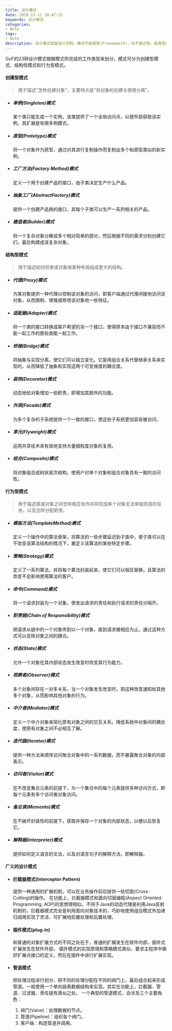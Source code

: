 ```yaml
---
title: 设计模式
date: 2020-12-11 10:47:25
keywords: 设计模式
categories: 
- Note
tags:
- Note
description: 设计模式就是设计范例。模式不是框架(Franmework)，也不是过程，是典型问题的解决方案。模式具有一般性、简单性、重复性、结构性、稳定性和可操作性等特征。
---
```


GoF的23钟设计模式根据模式所完成的工作类型来划分，模式可分为创建型模式、结构性模式和行为型模式。

#### 创建型模式

> 用于描述"怎样创建对象"，主要特点是"将对象的创建与使用分离"。

- ##### 单例(Singleton)模式

    某个类只能生成一个实例，该类提供了一个全局访问点，以便外部获取该实例，其扩展是有限多例模式。

- ##### 原型(Prototype)模式

    将一个对象作为原型，通过对其进行复制操作而复制出多个和原型类似的新实例。

- ##### 工厂方法(Factory Method)模式

    定义一个用于创建产品的接口，由子类决定生产什么产品。

- ##### 抽象工厂(AbstractFactory)模式

    提供一个创建产品族的接口，其每个子类可以生产一系列相关的产品。

- ##### 建造者(Builder)模式

    将一个复杂对象分解成多个相对简单的部分，然后根据不同的需求分别创建它们，最后构建成该复杂对象。

#### 结构型模式

> 用于描述如何将类或对象按某种布局组成更大的结构。

- ##### 代理(Proxy)模式

    为某对象提供一种代理以控制该对象的访问，即客户端通过代理间接地访问该对象，从而限制、增强或修改该对象地一些特征。

- ##### 适配器(Adapter)模式

    将一个类的接口转换成客户希望的另一个接口，使得原本由于接口不兼容而不能一起工作的那些类能一起工作。

- ##### 桥接(Bridge)模式

    将抽象与实现分离，使它们可以独立变化。它是用组合关系代替继承关系来实现的，从而降低了抽象和实现这两个可变维度的耦合度。

- ##### 装饰(Decorator)模式

    动态地给对象增加一些职责，即增加其额外的功能。

- ##### 外观(Facade)模式

    为多个复杂的子系统提供一个一致的接口，使这些子系统更加容易被访问。

- ##### 享元(Flyweight)模式

    运用共享技术来有效地支持大量细粒度对象的复用。

- ##### 组合(Composite)模式

    将对象组合成树状层次结构，使用户对单个对象和组合对象具有一致的访问性。

#### 行为型模式

> 用于描述类或对象之间怎样相互协作共同完成单个对象无法单独完成的任务，以及怎样分配职责。

- ##### 模板方法(TemplateMethod)模式

    定义一个操作中的算法骨架，将算法的一些步骤延迟到子类中，使子类可以在不改变该算法结构的情况下，重定义该算法的某些特定步骤。

- ##### 策略(Strategy)模式

    定义了一系列算法，并将每个算法封装起来，使它们可以相互替换，且算法的改变不会影响使用算法的客户。

- ##### 命令(Command)模式

    将一个请求封装为一个对象，使发出请求的责任和执行请求的责任分隔开。

- ##### 职责链(Chain of Responsibility)模式

    把请求从链中的一个对象传到以一个对象，直到请求被相应为止。通过这种方式可以去除对象之间的耦合。

- ##### 状态(State)模式

    允许一个对象在其内部状态发生改变时改变其行为能力。

- ##### 观察者(Observer)模式

    多个对象间存在一对多关系，当一个对象发生改变时，把这种改变通知给其他多个对象，从而影响其他对象的行为。

- ##### 中介者(Mediator)模式

    定义一个中介对象来简化原有对象之间的交互关系，降低系统中对象间的耦合度，使原有对象之间不必相互了解。

- ##### 迭代器(Iterator)模式

    提供一种方法来顺序访问聚合对象中的一系列数据，而不暴露聚合对象的内部表示。

- ##### 访问者(Visitor)模式

    在不改变集合元素的前提下，为一个集合中的每个元素提供多种访问方式，即每个元素有多个访问者对象访问。

- ##### 备忘录(Memento)模式

    在不破坏封装性的前提下，获取并保存一个对象的内部状态，以便以后恢复它。

- ##### 解释器(Interpreter)模式

    提供如何定义语言的文法，以及对语言句子的解释方法，即解释器。

#### 广义的设计模式

- #### 拦截器模式(Interceptor Pattern)

    提供一种通用的扩展机制，可以在业务操作前后提供一些切面(Cross-Cutting)的操作。
    在功能上，拦截器模式和面向切面编程(Aspect Oriented Programming, AOP)的思想很相似。不同于Java的动态代理是利用Java反射机制的，拦截器模式完全是利用面向对象技术的，巧妙地使用组合模式外加递归调用实现了灵活、可扩展地前置处理和后置处理。

- #### 插件模式(plug-in)

    和普通的对象扩展方式的不同之处在于，普通的扩展发生在软件内部，插件式扩展发生在软件外部。
    插件模式的实现原理和策略模式类似，要求主程序中做好扩展点接口的定义，然后在插件中进行扩展实现。

- #### 管道模式
  
    把处理过程进行划分，把不同的处理分配在不同的阀门上，最后组合起来形成管道。一般使用一个单向链表数据结构来实现。其实在功能上，拦截器、管道、过滤器、责任链有类似之处。
    一个典型的管道模式，会涉及三个主要角色：
    
    1. 阀门(Valve)：处理数据的节点。
    2. 管道(Pipeline)：组织各个阀门。
    3. 客户端：构造管道并调用。
